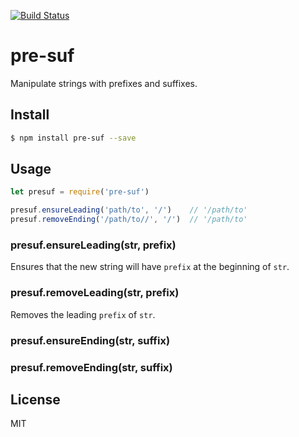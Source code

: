 [![Build Status](https://travis-ci.org/kaelzhang/node-pre-suf.svg?branch=master)](https://travis-ci.org/kaelzhang/node-pre-suf)
<!-- optional appveyor tst
[![Windows Build Status](https://ci.appveyor.com/api/projects/status/github/kaelzhang/node-pre-suf?branch=master&svg=true)](https://ci.appveyor.com/project/kaelzhang/node-pre-suf)
-->
<!-- optional npm version
[![NPM version](https://badge.fury.io/js/pre-suf.svg)](http://badge.fury.io/js/pre-suf)
-->
<!-- optional npm downloads
[![npm module downloads per month](http://img.shields.io/npm/dm/pre-suf.svg)](https://www.npmjs.org/package/pre-suf)
-->
<!-- optional dependency status
[![Dependency Status](https://david-dm.org/kaelzhang/node-pre-suf.svg)](https://david-dm.org/kaelzhang/node-pre-suf)
-->

# pre-suf

Manipulate strings with prefixes and suffixes.

## Install

```sh
$ npm install pre-suf --save
```

## Usage

```js
let presuf = require('pre-suf')

presuf.ensureLeading('path/to', '/')    // '/path/to'
presuf.removeEnding('/path/to//', '/')  // '/path/to'
```

### presuf.ensureLeading(str, prefix)

Ensures that the new string will have `prefix` at the beginning of `str`.

### presuf.removeLeading(str, prefix)

Removes the leading `prefix` of `str`.

### presuf.ensureEnding(str, suffix)

### presuf.removeEnding(str, suffix)

## License

MIT
